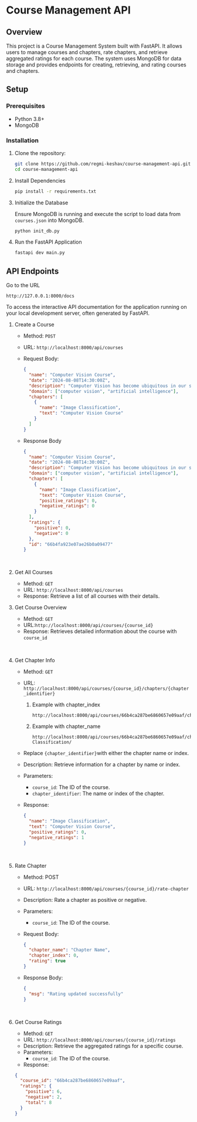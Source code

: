 # Course Management API

## Overview

This project is a Course Management System built with FastAPI. It allows users to manage courses and chapters, rate chapters, and retrieve aggregated ratings for each course. The system uses MongoDB for data storage and provides endpoints for creating, retrieving, and rating courses and chapters.

## Setup

### Prerequisites

- Python 3.8+
- MongoDB

### Installation

1.  Clone the repository:

    ```bash
    git clone https://github.com/regmi-keshav/course-management-api.git
    cd course-management-api
    ```

2.  Install Dependencies

    ```bash
    pip install -r requirements.txt
    ```

3.  Initialize the Database

    Ensure MongoDB is running and execute the script to load data from `courses.json` into MongoDB.

    ```bash
    python init_db.py
    ```

4.  Run the FastAPI Application

    ```bash
    fastapi dev main.py
    ```

## API Endpoints

Go to the URL

```
http://127.0.0.1:8000/docs
```

To access the interactive API documentation for the application running on your local development server, often generated by FastAPI.

1.  Create a Course

    - Method: `POST`
    - URL: `http://localhost:8000/api/courses`
    - Request Body:

      ```json
      {
        "name": "Computer Vision Course",
        "date": "2024-08-08T14:30:00Z",
        "description": "Computer Vision has become ubiquitous in our society.",
        "domain": ["computer vision", "artificial intelligence"],
        "chapters": [
          {
            "name": "Image Classification",
            "text": "Computer Vision Course"
          }
        ]
      }
      ```

    - Response Body

      ```json
      {
        "name": "Computer Vision Course",
        "date": "2024-08-08T14:30:00Z",
        "description": "Computer Vision has become ubiquitous in our society.",
        "domain": ["computer vision", "artificial intelligence"],
        "chapters": [
          {
            "name": "Image Classification",
            "text": "Computer Vision Course",
            "positive_ratings": 0,
            "negative_ratings": 0
          }
        ],
        "ratings": {
          "positive": 0,
          "negative": 0
        },
        "id": "66b4fa923e07ae26b0a09477"
      }
      ```

      <br />

2.  Get All Courses

    - Method: `GET`
    - URL: `http://localhost:8000/api/courses`
    - Response: Retrieve a list of all courses with their details.
      <br />

3.  Get Course Overview

    - Method: `GET`
    - URL:`http://localhost:8000/api/courses/{course_id}`
    - Response: Retrieves detailed information about the course with `course_id`

 <br />

4.  Get Chapter Info

    - Method: `GET`
    - URL: `http://localhost:8000/api/courses/{course_id}/chapters/{chapter_identifier}`

      1. Example with chapter_index
         ```
         http://localhost:8000/api/courses/66b4ca287be6860657e09aaf/chapters/1
         ```
      2. Example with chapter_name
         ```
         http://localhost:8000/api/courses/66b4ca287be6860657e09aaf/chapters/Image Classification/
         ```

    - Replace `{chapter_identifier}`with either the chapter name or index.

    - Description: Retrieve information for a chapter by name or index.
    - Parameters:
      - `course_id`: The ID of the course.
      - `chapter_identifier`: The name or index of the chapter.
    - Response:

      ```json
      {
        "name": "Image Classification",
        "text": "Computer Vision Course",
        "positive_ratings": 0,
        "negative_ratings": 1
      }
      ```

    <br />

5.  Rate Chapter

    - Method: POST
    - URL: `http://localhost:8000/api/courses/{course_id}/rate-chapter`
    - Description: Rate a chapter as positive or negative.

    - Parameters:
      - `course_id`: The ID of the course.
    - Request Body:

      ```json
      {
        "chapter_name": "Chapter Name",
        "chapter_index": 0,
        "rating": true
      }
      ```

    - Response Body:

      ```json
      {
        "msg": "Rating updated successfully"
      }
      ```

      <br />

6.  Get Course Ratings

    - Method: `GET`
    - URL: `http://localhost:8000/api/courses/{course_id}/ratings`
    - Description: Retrieve the aggregated ratings for a specific course.
    - Parameters:
      - `course_id`: The ID of the course.
    - Response:

    ```json
    {
      "course_id": "66b4ca287be6860657e09aaf",
      "ratings": {
        "positive": 6,
        "negative": 2,
        "total": 8
      }
    }
    ```
